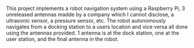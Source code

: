 This project implements a robot navigation system using a Raspberry Pi, 3 unreleased antennas madde by a company which I cannot disclose, a ultrasonic sensor, a pressure sensor, etc. The robot autonomously navigates from a docking station to a users location and vice versa all done using the antennas provided. 1 antenna is at the dock station, one at the user station, and the final antenna in the robot. 

